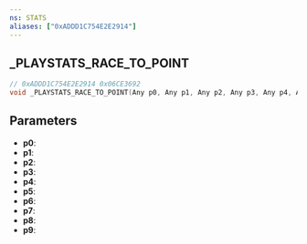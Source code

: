 ```yaml
---
ns: STATS
aliases: ["0xADDD1C754E2E2914"]
---
```

## _PLAYSTATS_RACE_TO_POINT

```c
// 0xADDD1C754E2E2914 0x06CE3692
void _PLAYSTATS_RACE_TO_POINT(Any p0, Any p1, Any p2, Any p3, Any p4, Any p5, Any p6, Any p7, Any p8, Any p9);
```

## Parameters
* **p0**:
* **p1**:
* **p2**:
* **p3**:
* **p4**:
* **p5**:
* **p6**:
* **p7**:
* **p8**:
* **p9**:

